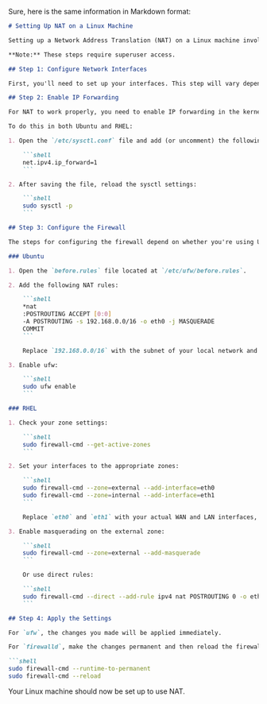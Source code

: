 Sure, here is the same information in Markdown format:

```markdown
# Setting Up NAT on a Linux Machine

Setting up a Network Address Translation (NAT) on a Linux machine involves configuring the interfaces, enabling IP forwarding, and configuring the firewall. 

**Note:** These steps require superuser access. 

## Step 1: Configure Network Interfaces

First, you'll need to set up your interfaces. This step will vary depending on your specific network. 

## Step 2: Enable IP Forwarding

For NAT to work properly, you need to enable IP forwarding in the kernel. 

To do this in both Ubuntu and RHEL:

1. Open the `/etc/sysctl.conf` file and add (or uncomment) the following line: 

    ```shell
    net.ipv4.ip_forward=1
    ```

2. After saving the file, reload the sysctl settings:

    ```shell
    sudo sysctl -p
    ```

## Step 3: Configure the Firewall

The steps for configuring the firewall depend on whether you're using Ubuntu (ufw) or RHEL (firewalld).

### Ubuntu

1. Open the `before.rules` file located at `/etc/ufw/before.rules`.

2. Add the following NAT rules:

    ```shell
    *nat
    :POSTROUTING ACCEPT [0:0]
    -A POSTROUTING -s 192.168.0.0/16 -o eth0 -j MASQUERADE
    COMMIT
    ```

    Replace `192.168.0.0/16` with the subnet of your local network and `eth0` with your WAN interface.

3. Enable ufw:

    ```shell
    sudo ufw enable
    ```

### RHEL

1. Check your zone settings:

    ```shell
    sudo firewall-cmd --get-active-zones
    ```

2. Set your interfaces to the appropriate zones:

    ```shell
    sudo firewall-cmd --zone=external --add-interface=eth0
    sudo firewall-cmd --zone=internal --add-interface=eth1
    ```

    Replace `eth0` and `eth1` with your actual WAN and LAN interfaces, respectively.

3. Enable masquerading on the external zone:

    ```shell
    sudo firewall-cmd --zone=external --add-masquerade
    ```

    Or use direct rules:

    ```shell
    sudo firewall-cmd --direct --add-rule ipv4 nat POSTROUTING 0 -o eth0 -j MASQUERADE
    ```

## Step 4: Apply the Settings

For `ufw`, the changes you made will be applied immediately. 

For `firewalld`, make the changes permanent and then reload the firewall:

```shell
sudo firewall-cmd --runtime-to-permanent
sudo firewall-cmd --reload
```

Your Linux machine should now be set up to use NAT.
